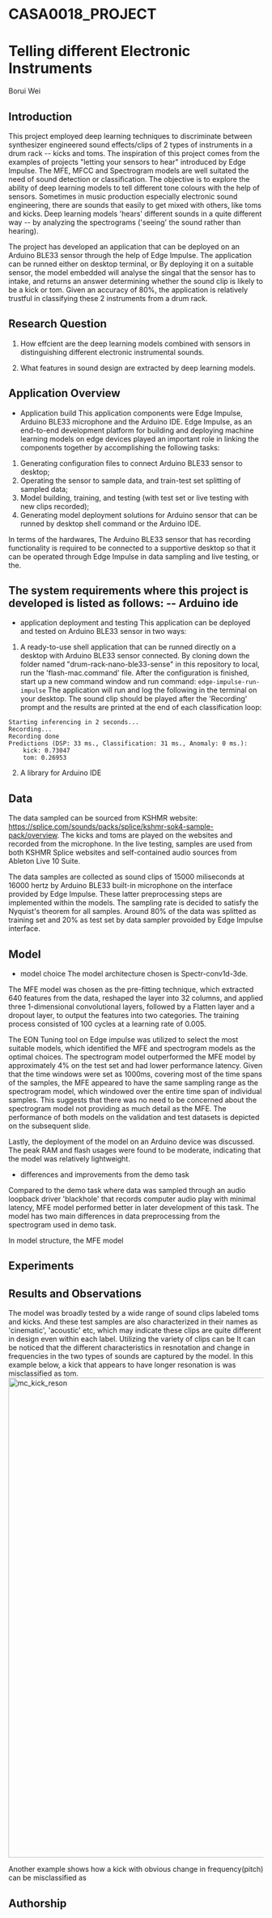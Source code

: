 # CASA0018_PROJECT

# Telling different Electronic Instruments
Borui Wei

## Introduction

This project employed deep learning techniques to discriminate between synthesizer engineered sound effects/clips of 2 types of instruments in a drum rack -- kicks and toms. The inspiration of this project comes from the examples of projects "letting your sensors to hear" introduced by Edge Impulse. The MFE, MFCC and Spectrogram models are well suitated the need of sound detection or classification.
The objective is to explore the ability of deep learning models to tell different tone colours with the help of sensors. Sometimes in music production especially electronic sound engineering, there are sounds that easily to get mixed with others, like toms and kicks. Deep learning models 'hears' different sounds in a quite different way -- by analyzing the spectrograms ('seeing' the sound rather than hearing).


The project has developed an application that can be deployed on an Arduino BLE33 sensor through the help of Edge Impulse. The application can be runned either on desktop terminal, or By deploying it on a suitable sensor, the model embedded will analyse the singal that the sensor has to intake, and returns an answer determining whether the sound clip is likely to be a kick or tom. Given an accuracy of 80%, the application is relatively trustful in classifying these 2 instruments from a drum rack.



## Research Question

1. How effcient are the deep learning models combined with sensors in distinguishing different electronic instrumental sounds.

2. What features in sound design are extracted by deep learning models.


## Application Overview
- Application build
This application components were Edge Impulse, Arduino BLE33 microphone and the Arduino IDE. Edge Impulse, as an end-to-end development platform for building and deploying machine learning models on edge devices played an important role in linking the components together by accomplishing the following tasks:  
1. Generating configuration files to connect Arduino BLE33 sensor to desktop;
2. Operating the sensor to sample data, and train-test set splitting of sampled data;
3. Model building, training, and testing (with test set or live testing with new clips recorded);
4. Generating model deployment solutions for Arduino sensor that can be runned by desktop shell command or the Arduino IDE.


In terms of the hardwares, The Arduino BLE33 sensor that has recording functionality is required to be connected to a supportive desktop so that it can be operated through Edge Impulse in data sampling and live testing, or the.

The system requirements where this project is developed is listed as follows:
-- Arduino ide
-- 


- application deployment and testing
This application can be deployed and tested on Arduino BLE33 sensor in two ways: 
1. A ready-to-use shell application that can be runned directly on a desktop with Arduino BLE33 sensor connected. By cloning down the folder named "drum-rack-nano-ble33-sense" in this repository to local, run the 'flash-mac.command' file. After the configuration is finished, start up a new command window and run command:
``` edge-impulse-run-impulse ``` 
The application will run and log the following in the terminal on your desktop. The sound clip should be played after the 'Recording' prompt and the results are printed at the end of each classification loop:
``` 
Starting inferencing in 2 seconds...
Recording...
Recording done
Predictions (DSP: 33 ms., Classification: 31 ms., Anomaly: 0 ms.): 
    kick: 0.73047
    tom: 0.26953
```


2. A library for Arduino IDE


## Data 
The data sampled can be sourced from KSHMR website: https://splice.com/sounds/packs/splice/kshmr-sok4-sample-pack/overview. The kicks and toms are played on the websites and recorded from the microphone. In the live testing, samples are used from both KSHMR Splice websites and self-contained audio sources from Ableton Live 10 Suite. 

The data samples are collected as sound clips of 15000 miliseconds at 16000 hertz by Arduino BLE33 built-in microphone on the interface provided by Edge Impulse.
These latter preprocessing steps are implemented within the models. The sampling rate is decided to satisfy the Nyquist's theorem for all samples. Around 80% of the data was splitted as training set and 20% as test set by data sampler provoided by Edge Impulse interface.



## Model
- model choice
The model architecture chosen is Spectr-conv1d-3de. 

The MFE model was chosen as the pre-fitting technique, which extracted 640 features from the data, reshaped the layer into 32 columns, and applied three 1-dimensional convolutional layers, followed by a Flatten layer and a dropout layer, to output the features into two categories. The training process consisted of 100 cycles at a learning rate of 0.005.

The EON Tuning tool on Edge impulse was utilized to select the most suitable models, which identified the MFE and spectrogram models as the optimal choices. The spectrogram model outperformed the MFE model by approximately 4% on the test set and had lower performance latency. Given that the time windows were set as 1000ms, covering most of the time spans of the samples, the MFE appeared to have the same sampling range as the spectrogram model, which windowed over the entire time span of individual samples. This suggests that there was no need to be concerned about the spectrogram model not providing as much detail as the MFE. The performance of both models on the validation and test datasets is depicted on the subsequent slide.

Lastly, the deployment of the model on an Arduino device was discussed. The peak RAM and flash usages were found to be moderate, indicating that the model was relatively lightweight.


- differences and improvements from the demo task

Compared to the demo task where data was sampled through an audio loopback driver 'blackhole' that records computer audio play with minimal latency, MFE model performed better in later development of this task. The model has two main differences in data preprocessing from the spectrogram used in demo task.

In model structure, the MFE model 

## Experiments




## Results and Observations


The model was broadly tested by a wide range of sound clips labeled toms and kicks. And these test samples are also characterized in their names as 'cinematic', 'acoustic' etc, which may indicate these clips are quite different in design even within each label. Utilizing the variety of clips can be  It can be noticed that the different characteristics in resnotation and change in frequencies in the two types of sounds are captured by the model. In this example below, a kick that appears to have longer resonation is was misclassified as tom. 
<img width="946" alt="mc_kick_reson" src="https://user-images.githubusercontent.com/116358733/234876502-af5544a2-1b04-45b6-a801-41c3e5366c61.png">

Another example shows how a kick with obvious change in frequency(pitch) can be misclassified as 








## Authorship

